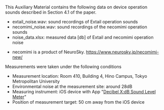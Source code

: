 This Auxiliary Material contains the following data on device operation sounds described in Section 4.1 of the paper.
- extail_noise.wav: sound recordings of Extail operation sounds
- necomimi_noise.wav: sound recordings of the necomimi operation sounds
- noise_data.xlsx: measured data [db] of Extail and necomimi operation noise
* necomimi is a product of NeuroSky. https://www.neurosky.jp/necomimi-new/


Measurements were taken under the following conditions
- Measurement location: Room 410, Building 4, Hino Campus, Tokyo Metropolitan University
- Environmental noise at the measurement site: around 28dB
- Measuring instrument: iOS device with App "[Decibel X:dB Sound Level Meter](https://apps.apple.com/us/app/decibel-x-db-sound-level-meter/id448155923 )"
- Position of measurement target: 50 cm away from the iOS device